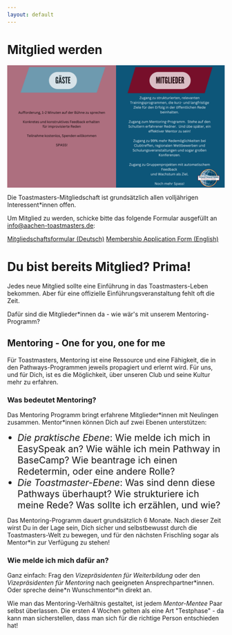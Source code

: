 ```yaml
---
layout: default
---
```


# Mitglied werden

<img src="/assets/images/DE_members_vs_guests_v1(1).png" width="1160" style="display: block; margin-left: auto; margin-right: auto;">


Die Toastmasters-Mitgliedschaft ist grundsätzlich allen volljährigen Interessent*innen offen.

Um Mitglied zu werden, schicke bitte das folgende Formular ausgefüllt an info@aachen-toastmasters.de:

<p class="btn-flex">
    <a class="button-centered" href="downloads/tmac_membership_form_de.pdf" download="tmac_membership_form_de.pdf" >Mitgliedschaftsformular (Deutsch)</a>
    <a class="button-centered" href="downloads/tmac_membership_form_en.pdf" download="tmac_membership_form_en.pdf" >Membership Application Form (English)</a>
</p>

# Du bist bereits Mitglied? Prima! 

Jedes neue Mitglied sollte eine Einführung in das Toastmasters-Leben bekommen. Aber für eine offizielle Einführungsveranstaltung fehlt oft die Zeit.

Dafür sind die Mitglieder*innen da - wie wär's mit unserem Mentoring-Programm?

## Mentoring - One for you, one for me

Für Toastmasters, Mentoring ist eine Ressource und eine Fähigkeit, die in den Pathways-Programmen jeweils propagiert und erlernt wird. Für uns, und für Dich, ist es die Möglichkeit, über unseren Club und seine Kultur mehr zu erfahren.

### Was bedeutet Mentoring?

Das Mentoring Programm bringt erfahrene Mitglieder\*innen mit Neulingen zusammen. Mentor\*innen können Dich auf zwei Ebenen unterstützen:
<ul>
<li style="font-size: 16pt"><i>Die praktische Ebene</i>: Wie melde ich mich in EasySpeak an? Wie wähle ich mein Pathway in BaseCamp? Wie beantrage ich einen Redetermin, oder eine andere Rolle?</li>
<li style="font-size: 16pt"><i>Die Toastmaster-Ebene</i>: Was sind denn diese Pathways überhaupt? Wie strukturiere ich meine Rede? Was sollte ich erzählen, und wie?</li></ul>

Das Mentoring-Programm dauert grundsätzlich 6 Monate. Nach dieser Zeit wirst Du in der Lage sein, Dich sicher und selbstbewusst durch die Toastmasters-Welt zu bewegen, und für den nächsten Frischling sogar als Mentor\*in zur Verfügung zu stehen!

### Wie melde ich mich dafür an?

Ganz einfach: Frag den <i>Vizepräsidenten für Weiterbildung</i> oder den <i>Vizepräsidenten für Mentoring</i> nach geeigneten Ansprechpartner\*innen. Oder spreche deine\*n Wunschmentor\*in direkt an.

Wie man das Mentoring-Verhältnis gestaltet, ist jedem <i>Mentor-Mentee</i> Paar selbst überlassen. Die ersten 4 Wochen gelten als eine Art "Testphase" - da kann man sicherstellen, dass man sich für die richtige Person entschieden hat!

